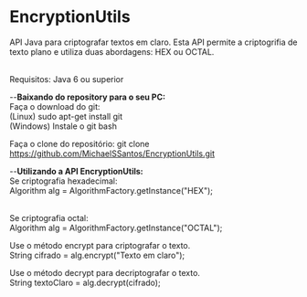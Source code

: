 # EncryptionUtils
API Java para criptografar textos em claro.
Esta API permite a criptogrifia de texto plano e utiliza duas abordagens: HEX ou OCTAL.<br /><br />

Requisitos: Java 6 ou superior<br />

--<b>Baixando do repository para o seu PC:</b><br />
  Faça o download do git: <br />
  (Linux) sudo apt-get install git<br />
  (Windows) Instale o git bash

  Faça o clone do repositório: git clone https://github.com/MichaelSSantos/EncryptionUtils.git

--<b>Utilizando a API EncryptionUtils:</b><br/>
Se criptografia hexadecimal:<br />
Algorithm alg = AlgorithmFactory.getInstance("HEX");
<br /><br />

Se criptografia octal:<br />
Algorithm alg = AlgorithmFactory.getInstance("OCTAL");

Use o método encrypt para criptografar o texto.<br />
String cifrado = alg.encrypt("Texto em claro");

Use o método decrypt para decriptografar o texto.<br />
String textoClaro = alg.decrypt(cifrado);

